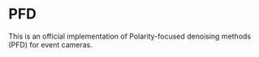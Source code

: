 # PFD
This is an official implementation of Polarity-focused denoising methods (PFD) for event cameras.

